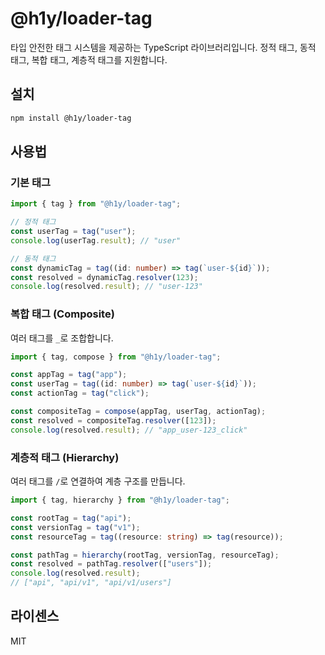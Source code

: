 # @h1y/loader-tag

타입 안전한 태그 시스템을 제공하는 TypeScript 라이브러리입니다. 정적 태그, 동적 태그, 복합 태그, 계층적 태그를 지원합니다.

## 설치

```bash
npm install @h1y/loader-tag
```

## 사용법

### 기본 태그

```typescript
import { tag } from "@h1y/loader-tag";

// 정적 태그
const userTag = tag("user");
console.log(userTag.result); // "user"

// 동적 태그
const dynamicTag = tag((id: number) => tag(`user-${id}`));
const resolved = dynamicTag.resolver(123);
console.log(resolved.result); // "user-123"
```

### 복합 태그 (Composite)

여러 태그를 `_`로 조합합니다.

```typescript
import { tag, compose } from "@h1y/loader-tag";

const appTag = tag("app");
const userTag = tag((id: number) => tag(`user-${id}`));
const actionTag = tag("click");

const compositeTag = compose(appTag, userTag, actionTag);
const resolved = compositeTag.resolver([123]);
console.log(resolved.result); // "app_user-123_click"
```

### 계층적 태그 (Hierarchy)

여러 태그를 `/`로 연결하여 계층 구조를 만듭니다.

```typescript
import { tag, hierarchy } from "@h1y/loader-tag";

const rootTag = tag("api");
const versionTag = tag("v1");
const resourceTag = tag((resource: string) => tag(resource));

const pathTag = hierarchy(rootTag, versionTag, resourceTag);
const resolved = pathTag.resolver(["users"]);
console.log(resolved.result);
// ["api", "api/v1", "api/v1/users"]
```

## 라이센스

MIT
